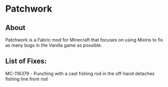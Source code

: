 # Patchwork

## About

Patchwork is a Fabric mod for Minecraft that focuses on using Mixins to fix as many bugs in the Vanilla game as possible.




## List of Fixes:

MC-116379 - Punching with a cast fishing rod in the off-hand detaches fishing line from rod
